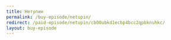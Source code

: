```yaml
---
title: Нетупин
permalink: /buy-episode/netupin/
redirect: /paid-episode/netupin/cb00ubkd1ecbp4bcc2qpbknuhkc/
layout: buy-episode
---
```

